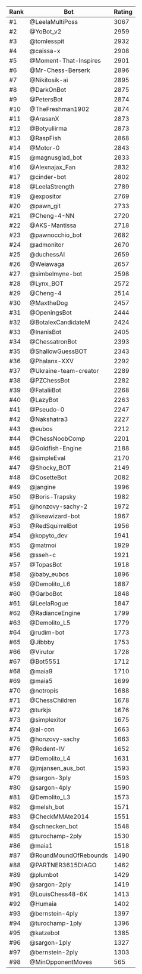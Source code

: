 Rank|Bot|Rating
---|---|---
#1|@LeelaMultiPoss|3067
#2|@YoBot_v2|2959
#3|@tomlesspit|2932
#4|@caissa-x|2908
#5|@Moment-That-Inspires|2901
#6|@Mr-Chess-Berserk|2896
#7|@Nikitosik-ai|2895
#8|@DarkOnBot|2875
#9|@PetersBot|2874
#10|@TheFreshman1902|2874
#11|@ArasanX|2873
#12|@Botyuliirma|2873
#13|@RaspFish|2868
#14|@Motor-0|2843
#15|@magnusglad_bot|2833
#16|@Alexnajax_Fan|2832
#17|@cinder-bot|2802
#18|@LeelaStrength|2789
#19|@expositor|2769
#20|@pawn_git|2733
#21|@Cheng-4-NN|2720
#22|@AKS-Mantissa|2718
#23|@pawnocchio_bot|2682
#24|@admonitor|2670
#25|@duchessAI|2659
#26|@Weiawaga|2657
#27|@simbelmyne-bot|2598
#28|@Lynx_BOT|2572
#29|@Cheng-4|2514
#30|@MaxtheDog|2457
#31|@OpeningsBot|2444
#32|@BotalexCandidateM|2424
#33|@InanisBot|2405
#34|@ChessatronBot|2393
#35|@ShallowGuessBOT|2343
#36|@Phalanx-XXV|2292
#37|@Ukraine-team-creator|2289
#38|@PZChessBot|2282
#39|@FataliiBot|2268
#40|@LazyBot|2263
#41|@Pseudo-0|2247
#42|@Nakshatra3|2227
#43|@eubos|2212
#44|@ChessNoobComp|2201
#45|@Goldfish-Engine|2188
#46|@simpleEval|2170
#47|@Shocky_BOT|2149
#48|@CosetteBot|2082
#49|@jangine|1996
#50|@Boris-Trapsky|1982
#51|@honzovy-sachy-2|1972
#52|@likeawizard-bot|1967
#53|@RedSquirrelBot|1956
#54|@kopyto_dev|1941
#55|@matmoi|1929
#56|@sseh-c|1921
#57|@TopasBot|1918
#58|@baby_eubos|1896
#59|@Demolito_L6|1887
#60|@GarboBot|1848
#61|@LeelaRogue|1847
#62|@RadianceEngine|1799
#63|@Demolito_L5|1779
#64|@rudim-bot|1773
#65|@Jibbby|1753
#66|@Virutor|1728
#67|@Bot5551|1712
#68|@maia9|1710
#69|@maia5|1699
#70|@notropis|1688
#71|@ChessChildren|1678
#72|@turkjs|1676
#73|@simplexitor|1675
#74|@ai-con|1663
#75|@honzovy-sachy|1663
#76|@Rodent-IV|1652
#77|@Demolito_L4|1631
#78|@jmjansen_aus_bot|1593
#79|@sargon-3ply|1593
#80|@sargon-4ply|1590
#81|@Demolito_L3|1573
#82|@melsh_bot|1571
#83|@CheckMMAte2014|1551
#84|@schnecken_bot|1548
#85|@turochamp-2ply|1530
#86|@maia1|1518
#87|@RoundMoundOfRebounds|1490
#88|@PARTNER3615DIAGO|1462
#89|@plumbot|1429
#90|@sargon-2ply|1419
#91|@LouisChess48-6K|1413
#92|@Humaia|1402
#93|@bernstein-4ply|1397
#94|@turochamp-1ply|1396
#95|@katzebot|1385
#96|@sargon-1ply|1327
#97|@bernstein-2ply|1303
#98|@MinOpponentMoves|565
